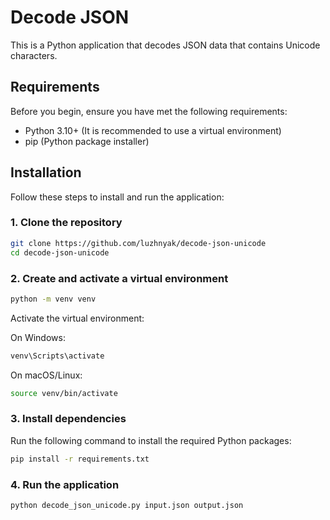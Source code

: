 # Decode JSON

This is a Python application that decodes JSON data that contains Unicode characters.

## Requirements

Before you begin, ensure you have met the following requirements:

- Python 3.10+ (It is recommended to use a virtual environment)
- pip (Python package installer)

## Installation

Follow these steps to install and run the application:

### 1. Clone the repository
```bash
git clone https://github.com/luzhnyak/decode-json-unicode
cd decode-json-unicode
```

### 2. Create and activate a virtual environment

```bash
python -m venv venv
```

Activate the virtual environment:

On Windows:
```bash
venv\Scripts\activate
```

On macOS/Linux:
```bash
source venv/bin/activate
```

### 3. Install dependencies

Run the following command to install the required Python packages:
```bash
pip install -r requirements.txt
```

### 4. Run the application

```bash
python decode_json_unicode.py input.json output.json
```


